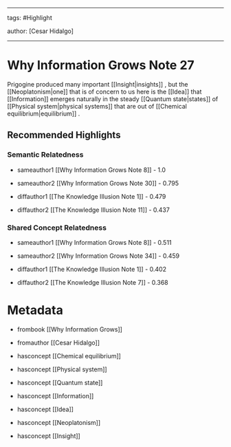 




---

tags: #Highlight

author: [Cesar Hidalgo]

---
# Why Information Grows Note 27




Prigogine produced many important  [[Insight|insights]] , but the  [[Neoplatonism|one]]  that is of concern to us here is the  [[Idea]]  that  [[Information]]  emerges naturally in the steady  [[Quantum state|states]]  of  [[Physical system|physical systems]]  that are out of  [[Chemical equilibrium|equilibrium]] .


## Recommended Highlights

### Semantic Relatedness


- sameauthor1 [[Why Information Grows Note 8]] - 1.0

- sameauthor2 [[Why Information Grows Note 30]] - 0.795

- diffauthor1 [[The Knowledge Illusion Note 1]] - 0.479

- diffauthor2 [[The Knowledge Illusion Note 11]] - 0.437
### Shared Concept Relatedness


- sameauthor1 [[Why Information Grows Note 8]] - 0.511

- sameauthor2 [[Why Information Grows Note 34]] - 0.459

- diffauthor1 [[The Knowledge Illusion Note 1]] - 0.402

- diffauthor2 [[The Knowledge Illusion Note 7]] - 0.368
# Metadata


- frombook [[Why Information Grows]]

- fromauthor [[Cesar Hidalgo]]

- hasconcept [[Chemical equilibrium]]

- hasconcept [[Physical system]]

- hasconcept [[Quantum state]]

- hasconcept [[Information]]

- hasconcept [[Idea]]

- hasconcept [[Neoplatonism]]

- hasconcept [[Insight]]
